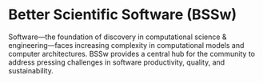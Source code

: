 # Better Scientific Software (BSSw)

Software—the foundation of discovery in computational science & engineering—faces increasing complexity in computational models and computer architectures. BSSw provides a central hub for the community to address pressing challenges in software productivity, quality, and sustainability.

<!---
Prior version:
Scientific software has emerged as an essential discipline in its own right.   Because computational models, computer architectures, and scientific software projects have become extremely complex, the Computational Science & Engineering (CSE) community now has a unique opportunity—and an implicit mandate—to address pressing challenges in scientific software productivity, quality, and sustainability. 
--->

<!---
Slide1 Left: events/call-for-papers-software-engineering-for-hpc-enabled-research-sc19-se-her-2019 
Slide1 Right: events/best-practices-for-hpc-software-developers-webinar-series 
Slide2 Left: items/working-effectively-with-legacy-code/
Slide2 Right: items/unit-testing-c-with-catch/
Slide3 Left: blog_posts/celebrating-apollo-s-50th-anniversary-when-100-flops-watt-was-a-giant-leap
Slide3 Right: images/raw/master/Blog_0429_Apollo1.jpg
--->


<!---
[Site Overview](SiteOverview.md)

[Communities Overview](CommunitiesOverview.md)

[Intro to CSE](IntroToCse.md)

[Intro to HPC](IntroToHpc.md)

Content on the Better Scientific Software Site is organized in six broad categories:
- Better Planning
- Better Reliability
- Better Performance
- Better Collaboration
- Better Individual Productivity
- Crosscutting Resources
--->
